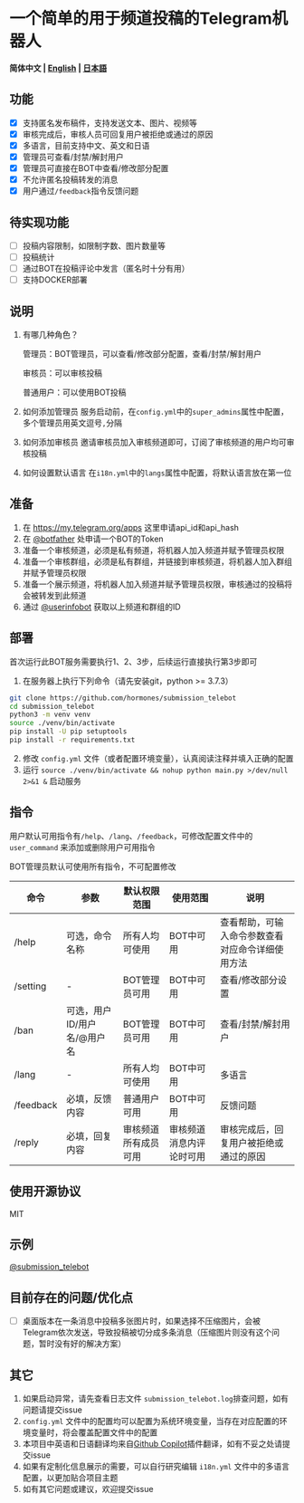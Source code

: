 # 一个简单的用于频道投稿的Telegram机器人

**简体中文 | [English](./README.md) | [日本語](./README_JP.md)**<br>

## 功能
- [x] 支持匿名发布稿件，支持发送文本、图片、视频等
- [x] 审核完成后，审核人员可回复用户被拒绝或通过的原因
- [x] 多语言，目前支持中文、英文和日语
- [x] 管理员可查看/封禁/解封用户
- [x] 管理员可直接在BOT中查看/修改部分配置
- [x] 不允许匿名投稿转发的消息
- [x] 用户通过`/feedback`指令反馈问题

## 待实现功能
- [ ] 投稿内容限制，如限制字数、图片数量等
- [ ] 投稿统计
- [ ] 通过BOT在投稿评论中发言（匿名时十分有用）
- [ ] 支持DOCKER部署

## 说明
1. 有哪几种角色？

    管理员：BOT管理员，可以查看/修改部分配置，查看/封禁/解封用户

    审核员：可以审核投稿

    普通用户：可以使用BOT投稿

2. 如何添加管理员
    服务启动前，在`config.yml`中的`super_admins`属性中配置，多个管理员用英文逗号`,`分隔
3. 如何添加审核员
    邀请审核员加入审核频道即可，订阅了审核频道的用户均可审核投稿
4. 如何设置默认语言
    在`i18n.yml`中的`langs`属性中配置，将默认语言放在第一位

## 准备
1. 在 https://my.telegram.org/apps 这里申请api_id和api_hash
2. 在 [@botfather](https://t.me/botfather) 处申请一个BOT的Token
3. 准备一个审核频道，必须是私有频道，将机器人加入频道并赋予管理员权限
4. 准备一个审核群组，必须是私有群组，并链接到审核频道，将机器人加入群组并赋予管理员权限
5. 准备一个展示频道，将机器人加入频道并赋予管理员权限，审核通过的投稿将会被转发到此频道
6. 通过 [@userinfobot](https://t.me/userinfobot) 获取以上频道和群组的ID

## 部署

首次运行此BOT服务需要执行1、2、3步，后续运行直接执行第3步即可

1. 在服务器上执行下列命令（请先安装git，python >= 3.7.3）
```bash
git clone https://github.com/hormones/submission_telebot
cd submission_telebot
python3 -m venv venv
source ./venv/bin/activate
pip install -U pip setuptools
pip install -r requirements.txt
```
2. 修改 `config.yml` 文件（或者配置环境变量），认真阅读注释并填入正确的配置
3. 运行 `source ./venv/bin/activate && nohup python main.py >/dev/null 2>&1 &` 启动服务


## 指令

用户默认可用指令有`/help`、`/lang`、`/feedback`，可修改配置文件中的 `user_command` 来添加或删除用户可用指令

BOT管理员默认可使用所有指令，不可配置修改

| 命令      | 参数                        | 默认权限范围         | 使用范围                 | 说明                                             |
| --------- | --------------------------- | -------------------- | ------------------------ | ------------------------------------------------ |
| /help     | 可选，命令名称              | 所有人均可使用       | BOT中可用                | 查看帮助，可输入命令参数查看对应命令详细使用方法 |
| /setting  | -                           | BOT管理员可用        | BOT中可用                | 查看/修改部分设置                                |
| /ban      | 可选，用户ID/用户名/@用户名 | BOT管理员可用        | BOT中可用                | 查看/封禁/解封用户                               |
| /lang     | -                           | 所有人均可使用       | BOT中可用                | 多语言                                           |
| /feedback | 必填，反馈内容              | 普通用户可用         | BOT中可用                | 反馈问题                                         |
| /reply    | 必填，回复内容              | 审核频道所有成员可用 | 审核频道消息内评论时可用 | 审核完成后，回复用户被拒绝或通过的原因           |

## 使用开源协议
MIT

## 示例
[@submission_telebot](https://t.me/submission_telebot)

## 目前存在的问题/优化点
- [ ] 桌面版本在一条消息中投稿多张图片时，如果选择不压缩图片，会被Telegram依次发送，导致投稿被切分成多条消息（压缩图片则没有这个问题，暂时没有好的解决方案）

## 其它
1. 如果启动异常，请先查看日志文件 `submission_telebot.log`排查问题，如有问题请提交issue
1. `config.yml` 文件中的配置均可以配置为系统环境变量，当存在对应配置的环境变量时，将会覆盖配置文件中的配置
1. 本项目中英语和日语翻译均来自[Github Copilot](https://github.com/features/copilot)插件翻译，如有不妥之处请提交issue
1. 如果有定制化信息展示的需要，可以自行研究编辑 `i18n.yml` 文件中的多语言配置，以更加贴合项目主题
1. 如有其它问题或建议，欢迎提交issue